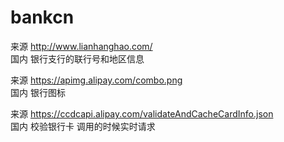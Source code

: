 # bankcn

来源 http://www.lianhanghao.com/  
国内 银行支行的联行号和地区信息  

来源 https://apimg.alipay.com/combo.png  
国内 银行图标  

来源 https://ccdcapi.alipay.com/validateAndCacheCardInfo.json  
国内 校验银行卡 调用的时候实时请求  
